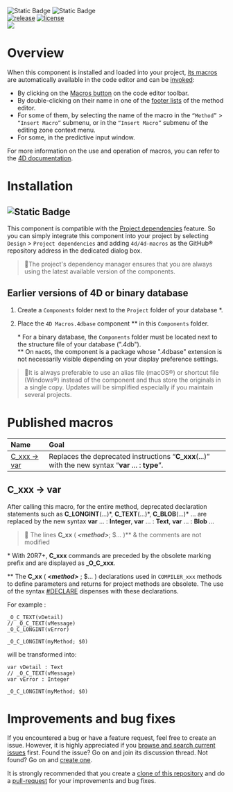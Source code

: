 <!-- MARKDOWN LINKS & IMAGES -->
[release-shield]: https://img.shields.io/github/v/release/4D/4D-Macros.svg?include_prereleases
[release-url]: https://github.com/4D/4D-Macros.svg/releases/latest

[license-shield]: https://img.shields.io/github/license/4D/4D-Macros.svg

<!--BADGES-->
![Static Badge](https://img.shields.io/badge/Dev%20Component-blue?logo=4d&link=https%3A%2F%2Fdeveloper.4d.com)
![Static Badge](https://img.shields.io/badge/Project%20Dependencies-blue?logo=4d&link=https%3A%2F%2Fdeveloper.4d.com%2Fdocs%2FProject%2Fcomponents%2F%23loading-components)
<br>
[![release][release-shield]][release-url]
[![license][license-shield]](LICENSE)
<br>
<img src="https://img.shields.io/github/downloads/4D/4D-Macros/total"/>

# <a name="overview">Overview</a>

When this component is installed and loaded into your project, [its macros](#macros) are automatically available in the code editor and can be [invoked](https://developer.4d.com/docs/code-editor/write-class-method/#calling-macros):

* By clicking on the [Macros button](https://developer.4d.com/docs/code-editor/write-class-method#toolbar) on the code editor toolbar.
* By double-clicking on their name in one of the [footer lists](https://developer.4d.com/docs/code-editor/write-class-method#lists-area) of the method editor.
* For some of them, by selecting the name of the macro in the `“Method”` > `“Insert Macro”` submenu, or in the `“Insert Macro”` submenu of the editing zone context menu.
* For some, in the predictive input window.

For more information on the use and operation of macros, you can refer to the [4D documentation](https://developer.4d.com/docs/code-editor/write-class-method/#macros).

# Installation

## ![Static Badge](https://img.shields.io/badge/Project%20Dependencies-blue?logo=4d&link=https%3A%2F%2Fdeveloper.4d.com%2Fdocs%2FProject%2Fcomponents%2F%23loading-components)

This component is compatible with the [Project dependencies](https://developer.4d.com/docs/Project/components#monitoring-project-dependencies) feature. So you can simply integrate this component into your project by selecting `Design` > `Project dependencies` and adding `4d/4d-macros` as the GitHub® repository address in the dedicated dialog box. 

>📍The project's dependency manager ensures that you are always using the latest available version of the components.

## Earlier versions of 4D or binary database

1. Create a `Components` folder next to the `Project` folder of your database \*.
2. Place the `4D Macros.4dbase` component \** in this `Components` folder.

	\* For a binary database, the `Components` folder must be located next to the structure file of your database (".4db").    
	\** On `macOS`, the component is a package whose ".4dbase" extension is not necessarily visible depending on your display preference settings.

>📍It is always preferable to use an alias file (macOS®) or shortcut file (Windows®) instead of the component and thus store the originals in a single copy. Updates will be simplified especially if you maintain several projects. 

# <a name="macros">Published macros</a>

| Name | Goal | 
|:-----|:-----|
| [C_xxx -> var](#toVar) | Replaces the deprecated instructions “**C_xxx**(...)” with the new syntax “**var** ... : **type**”. 

## <a name="toVar">C_xxx -> var</a>

After calling this macro, for the entire method, deprecated declaration statements such as **C_LONGINT**(…)\*, **C_TEXT**(…)\*, **C_BLOB**(…)\* ... are replaced by the new syntax **var** ... : **Integer**, **var** ... : **Text**, **var** ... : **Blob** …


>📍 The lines **C_xx** (  ***\<method>***;  $… )\*\* & the comments are not modified


\* With 20R7+, **C_xxx** commands are preceded by the obsolete marking prefix and are displayed as **\_O\_C_xxx**.

\*\* The **C_xx** ( ***\<method>*** ; $... ) declarations used in `COMPILER_xxx` methods to define parameters and returns for project methods are obsolete. The use of the syntax [#DECLARE](https://developer.4d.com/docs/Concepts/parameters/#declaring-parameters) dispenses with these declarations.


For example :

```4d
_O_C_TEXT(vDetail)// _O_C_TEXT(vMessage)_O_C_LONGINT(vError)_O_C_LONGINT(myMethod; $0)
```

will be transformed into:

```4d
var vDetail : Text// _O_C_TEXT(vMessage)var vError : Integer_O_C_LONGINT(myMethod; $0)
```

# <a name="improvment">Improvements and bug fixes</a>

If you encountered a bug or have a feature request, feel free to create an issue.
However, it is highly appreciated if you <a href="https://github.com/4d/4d-macros/issues" target="_blank">browse and search current issues</a> first.
Found the issue? Go on and join its discussion thread.
Not found? Go on and <a href="https://github.com/4d/4d-macros/issues/new" target="_blank">create one</a>.

It is strongly recommended that you create a [clone of this repository](https://docs.github.com/en/repositories/creating-and-managing-repositories/cloning-a-repository) and do a [pull-request](https://docs.github.com/en/pull-requests/collaborating-with-pull-requests/proposing-changes-to-your-work-with-pull-requests/about-pull-requests) for your improvements and bug fixes.
